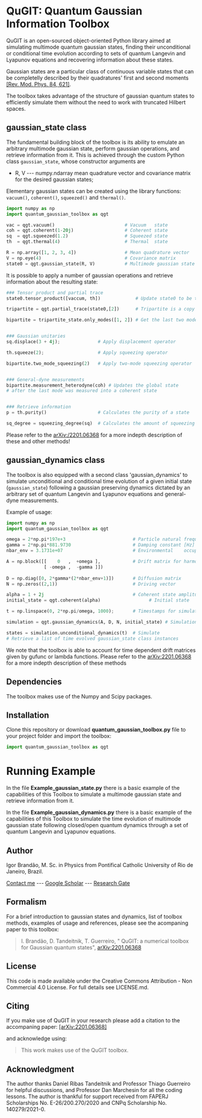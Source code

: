 
# QuGIT: Quantum Gaussian Information Toolbox

QuGIT is an open-sourced object-oriented Python library aimed at simulating multimode quantum gaussian states, finding their unconditional or conditional time evolution according to sets of quantum Langevin and Lyapunov equations and recovering information about these states.

Gaussian states are a particular class of continuous variable states that can be completelly described by their quadratures' first and second moments [[Rev. Mod. Phys. 84, 621]](https://journals.aps.org/rmp/abstract/10.1103/RevModPhys.84.621).  

The toolbox takes advantage of the structure of gaussian quantum states to efficiently simulate them without the need to work with truncated Hilbert spaces.

## gaussian_state class

The fundamental building block of the toolbox is its ability to emulate an arbitrary multimode gaussian state, perform gaussian operations, and retrieve information from it. This is achieved through the custom Python class `gaussian_state`, whose constructor arguments are
 - R, V --- numpy.ndarray mean quadrature vector and covariance matrix for the desired gaussian states;

Elementary gaussian states can be created using the library functions: `vacuum()`, `coherent()`, `squeezed()` and `thermal()`.

```python
import numpy as np
import quantum_gaussian_toolbox as qgt

vac = qgt.vacuum()           				# Vacuum   state
coh = qgt.coherent(1-20j)       			# Coherent state
sq  = qgt.squeezed(1.2)      				# Squeezed state
th  = qgt.thermal(4)             			# Thermal  state

R = np.array([1, 2, 3, 4])                  # Mean quadrature vector
V = np.eye(4)                 				# Covariance matrix
state0 = qgt.gaussian_state(R, V)			# Multimode gaussian state
```

It is possible to apply a number of gaussian operations and retrieve information about the resulting state:

```python
### Tensor product and partial trace
state0.tensor_product([vaccum, th])      		# Update state0 to be the tensor product of itself and the state on the argument

tripartite = qgt.partial_trace(state0,[2])  	# Tripartite is a copy of state0 after partial trace was performed on its 3rd mode. state0 is unchanged

bipartite = tripartite_state.only_modes([1, 2]) # Get the last two modes by performing partial trace over the first and second modes


### Gaussian unitaries
sq.displace(3 + 4j); 	          # Apply displacement operator

th.squeeze(2);        	          # Apply squeezing operator

bipartite.two_mode_squeezing(2)   # Apply two-mode squeezing operator


### General-dyne measurements
bipartite.measurement_heterodyne(coh) # Updates the global state 
# after the last mode was measured into a coherent state


### Retrieve information
p = th.purity()					  # Calculates the purity of a state

sq_degree = squeezing_degree(sq)  # Calculates the amount of squeezing
```

Please refer to the [arXiv:/2201.06368](https://arxiv.org/abs/2201.06368) for a more indepth description of these and other methods!

## gaussian_dynamics class
The toolbox is also equipped with a second class 'gaussian_dynamics' to simulate unconditional and conditional time evolution of a given initial state (`gaussian_state`) following a gaussian preserving dynamics dictated by an arbitrary set of quantum Langevin and Lyapunov equations and general-dyne measurements.

Example of usage:
```python
import numpy as np
import quantum_gaussian_toolbox as qgt

omega = 2*np.pi*197e+3                         # Particle natural frequency [Hz]
gamma = 2*np.pi*881.9730                       # Damping constant [Hz] at 1.4 mbar pressure
nbar_env = 3.1731e+07                          # Environmental    occupation number

A = np.block([[    0   ,  +omega ],            # Drift matrix for harmonic potential
              [ -omega ,  -gamma ]]) 
        
D = np.diag([0, 2*gamma*(2*nbar_env+1)])       # Diffusion matrix
N = np.zeros((2,1))                            # Driving vector

alpha = 1 + 2j                                 # Coherent state amplitude
initial_state = qgt.coherent(alpha) 		         # Initial state

t = np.linspace(0, 2*np.pi/omega, 1000);       # Timestamps for simulation

simulation = qgt.gaussian_dynamics(A, D, N, initial_state) # Simulation instance

states = simulation.unconditional_dynamics(t)  # Simulate
# Retrieve a list of time evolved gaussian_state class instances
```

We note that  the toolbox is able to account for time dependent drift matrices given by gufunc or lambda functions. Please refer to the [arXiv:2201.06368](https://arxiv.org/abs/2201.06368) for a more indepth description of these methods


## Dependencies

The toolbox makes use of the Numpy and Scipy packages.

## Installation

Clone this repository or download **quantum_gaussian_toolbox.py** file to your project folder and import the toolbox:

```python
import quantum_gaussian_toolbox as qgt
```

# Running Example
In the file **Example_gaussian_state.py** there is a basic example of the capabilities of this Toolbox to simulate a multimode gaussian state and retrieve information from it.

In the file **Example_gaussian_dynamics.py** there is a basic example of the capabilities of this Toolbox to simulate the time evolution of multimode gaussian state following closed/open quantum dynamics through a set of quantum Langevin and Lyapunov equations.

## Author
 Igor Brandão, M. Sc. in Physics from Pontifical Catholic University of Rio de Janeiro, Brazil.
 
 [Contact me](mailto:igorbrandao@aluno.puc-rio.br) --- [ Google Scholar](https://scholar.google.com.br/citations?user=WuywvSEAAAAJ) --- [Research Gate](https://www.researchgate.net/profile/Igor-Brandao-2)

## Formalism
For a brief introduction to gaussian states and dynamics, list of toolbox  methods, examples of usage and references, please see the acompaning paper to this toolbox:
> I. Brandão, D. Tandeitnik, T. Guerreiro, " QuGIT: a numerical toolbox for Gaussian quantum states", [arXiv:2201.06368](https://arxiv.org/abs/2201.06368)

## License
This code is made available under the Creative Commons Attribution - Non Commercial 4.0 License. For full details see LICENSE.md.

## Citing
If you make use of QuGIT in your research please add a citation to the accompaning paper: [[arXiv:2201.06368]](https://arxiv.org/abs/2201.06368)

and acknowledge using:

> This work makes use of the QuGIT toolbox.

## Acknowledgment
The author thanks Daniel Ribas Tandeitnik and Professor Thiago Guerreiro for helpful discussions, and Professor Dan Marchesin for all the coding lessons. The author is thankful for support received from FAPERJ Scholarships No. E-26/200.270/2020 and CNPq Scholarship No. 140279/2021-0.



